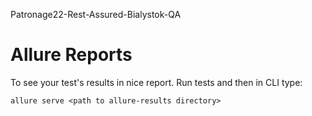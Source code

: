 Patronage22-Rest-Assured-Bialystok-QA

# Allure Reports
To see your test's results in nice report. Run tests and then in CLI type:

```
allure serve <path to allure-results directory>
```

